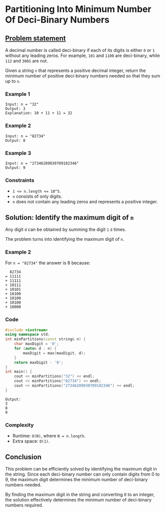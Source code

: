 # Partitioning Into Minimum Number Of Deci-Binary Numbers

## [Problem statement](https://leetcode.com/problems/partitioning-into-minimum-number-of-deci-binary-numbers/)

A decimal number is called deci-binary if each of its digits is either `0` or `1` without any leading zeros. For example, `101` and `1100` are deci-binary, while `112` and `3001` are not.

Given a string `n` that represents a positive decimal integer, return the minimum number of positive deci-binary numbers needed so that they sum up to `n`.

### Example 1
```text
Input: n = "32"
Output: 3
Explanation: 10 + 11 + 11 = 32
```

### Example 2
```text
Input: n = "82734"
Output: 8
```

### Example 3
```text
Input: n = "27346209830709182346"
Output: 9
``` 

### Constraints

* `1 <= n.length <= 10^5`.
* `n` consists of only digits.
* `n` does not contain any leading zeros and represents a positive integer.

## Solution: Identify the maximum digit of `n`

Any digit `d` can be obtained by summing the digit `1` `d` times.

The problem turns into identifying the maximum digit of `n`.

### Example 2
For `n = "82734"` the answer is 8 because:

```text
  82734
= 11111 
+ 11111 
+ 10111 
+ 10101 
+ 10100
+ 10100
+ 10100
+ 10000
```

### Code
```cpp
#include <iostream>
using namespace std;
int minPartitions(const string& n) {
    char maxDigit = '0';
    for (auto& d : n) {
        maxDigit = max(maxDigit, d);
    }
    return maxDigit - '0';
}
int main() {
    cout << minPartitions("32") << endl;
    cout << minPartitions("82734") << endl;
    cout << minPartitions("27346209830709182346") << endl;
}
```
```text
Output:
3
8
9
```


### Complexity
* Runtime: `O(N)`, where `N = n.length`.
* Extra space: `O(1)`.

## Conclusion

This problem can be efficiently solved by identifying the maximum digit in the string. Since each deci-binary number can only contain digits from 0 to 9, the maximum digit determines the minimum number of deci-binary numbers needed. 

By finding the maximum digit in the string and converting it to an integer, the solution effectively determines the minimum number of deci-binary numbers required.